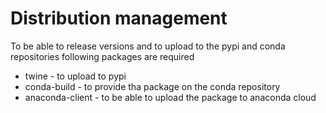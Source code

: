 
# Distribution management

To be able to release versions and to upload
to the pypi and conda repositories 
following packages are required

 - twine - to upload to pypi
 - conda-build - to provide tha package on the conda repository
 - anaconda-client - to be able to upload the package to anaconda cloud

